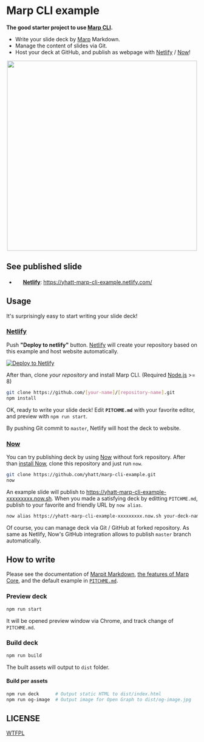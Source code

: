 # Marp CLI example

**The good starter project to use [Marp CLI].**

- Write your slide deck by [Marp] Markdown.
- Manage the content of slides via Git.
- Host your deck at GitHub, and publish as webpage with [Netlify] / [Now]!

[marp]: https://marp.app/
[marp cli]: https://github.com/marp-team/marp-cli
[netlify]: https://www.netlify.com/
[now]: https://zeit.co/now

<p align="center">
  <a href="https://yhatt-marp-cli-example.netlify.com/"><img src="https://yhatt-marp-cli-example.netlify.com/og-image.jpg" width="500" /></a>
</p>

## See published slide

- <img src="https://www.netlify.com/img/press/logos/logomark.svg" width="16" height="16" /> **[Netlify]**: https://yhatt-marp-cli-example.netlify.com/
  <!-- - <img src="https://assets.zeit.co/image/upload/front/assets/design/now-black.svg" width="16" height="16" /> **[Now]**: https://yhatt-marp-cli-example.now.sh/ -->

## Usage

It's surprisingly easy to start writing your slide deck!

### [Netlify]

Push **"Deploy to netlify"** button. [Netlify] will create your repository based on this example and host website automatically.

[![Deploy to Netlify](https://www.netlify.com/img/deploy/button.svg)](https://app.netlify.com/start/deploy?repository=https://github.com/yhatt/marp-cli-example)

After than, clone _your repository_ and install Marp CLI. (Required [Node.js](https://nodejs.org/) >= 8)

```bash
git clone https://github.com/[your-name]/[repository-name].git
npm install
```

OK, ready to write your slide deck! Edit **`PITCHME.md`** with your favorite editor, and preview with `npm run start`.

By pushing Git commit to `master`, Netlify will host the deck to website.

### [Now]

You can try publishing deck by using [Now] without fork repository. After than [install Now](https://zeit.co/docs/v2/getting-started/installation/), clone this repository and just run `now`.

```bash
git clone https://github.com/yhatt/marp-cli-example.git
now
```

An example slide will publish to https://yhatt-marp-cli-example-xxxxxxxxx.now.sh. When you made a satisfying deck by editting `PITCHME.md`, publish to your favorite and friendly URL by `now alias`.

```bash
now alias https://yhatt-marp-cli-example-xxxxxxxxx.now.sh your-deck-name
```

Of course, you can manage deck via Git / GitHub at forked repository. As same as Netlify, Now's GitHub integration allows to publish `master` branch automatically.

## How to write

Please see the documentation of [Marpit Markdown](https://marpit.marp.app/markdown), [the features of Marp Core](https://github.com/marp-team/marp-core#features), and the default example in [`PITCHME.md`](https://raw.githubusercontent.com/yhatt/marp-cli-example/master/PITCHME.md).

### Preview deck

```bash
npm run start
```

It will be opened preview window via Chrome, and track change of `PITCHME.md`.

### Build deck

```bash
npm run build
```

The built assets will output to `dist` folder.

#### Build per assets

```bash
npm run deck      # Output static HTML to dist/index.html
npm run og-image  # Output image for Open Graph to dist/og-image.jpg
```

## LICENSE

[WTFPL](/LICENSE)
